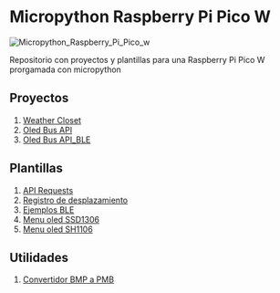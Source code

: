 ﻿# Micropython Raspberry Pi Pico W

![Micropython_Raspberry_Pi_Pico_w](https://img.shields.io/badge/Raspberry%20Pi%20Pico%20W-Micropython%20Compatible-brightgreen)

Repositorio con proyectos y plantillas para una Raspberry Pi Pico W prorgamada con micropython

## Proyectos
1. [Weather Closet](/Proyects/weather_closet/)
2. [Oled Bus API](/Proyects/oled_bus_api/)
3. [Oled Bus API_BLE](/Proyects/oled_bus_api_BLE/)

## Plantillas
1. [API Requests](/Templates/api_requests/)
2. [Registro de desplazamiento](/Templates/Registro_desplazamiento/)
3. [Ejemplos BLE](/Templates/BLE_examples/)
4. [Menu oled SSD1306](/Templates/menu_oled_ssd1306)
5. [Menu oled SH1106](/Templates/menu_oled_sh1106)

## Utilidades
1. [Convertidor BMP a PMB](/Random_Apps/convert_bmp_to_pbm/)
